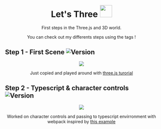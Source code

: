 <div align="center">

# Let's Three <img style="width: 40px; height 40px;" src="https://github.com/mrdoob/three.js/blob/38bf5f47a8c01a1d12d16a41b4097dc9ee31daad/files/icon.svg"/>
  
First steps in the Three.js and 3D world.

You can check out my differents steps using the tags !
</div>

## Step 1 - First Scene ![Version](https://img.shields.io/badge/version-0.0.1-yellow)

<div align="center">
  <img src="https://user-images.githubusercontent.com/57709433/156774369-8be454e2-d0ae-4836-9389-7627252c76ea.gif"/>
  <p>Just copied and played around with <a href="https://threejs.org/examples/#webgl_animation_skinning_morph">three.js turorial</a></p>
</div>


## Step 2 - Typescript & character controls ![Version](https://img.shields.io/badge/version-0.1.0-yellow)

<div align="center">
  <img src="https://user-images.githubusercontent.com/57709433/157453981-fdc2e4a7-614e-4fb8-92a0-a1de2c626177.gif"/>
  <p>Worked on character controls and passing to typescript envirronment with webpack inspired by <a href="https://github.com/tamani-coding/threejs-character-controls-example">this example</a></p>
</div>
